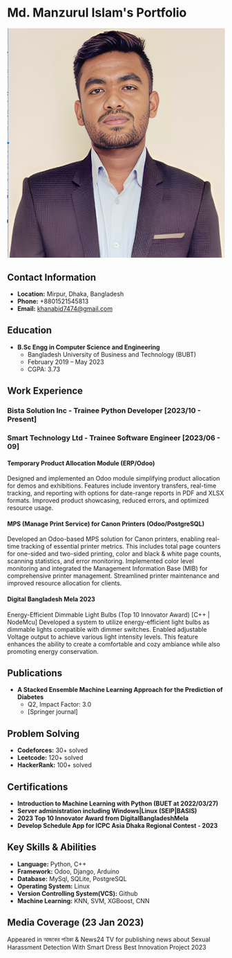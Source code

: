 # Md. Manzurul Islam's Portfolio

![Profile Picture](/assert/me.png)

## Contact Information
- **Location:** Mirpur, Dhaka, Bangladesh
- **Phone:** +8801521545813
- **Email:** khanabid7474@gmail.com

## Education
- **B.Sc Engg in Computer Science and Engineering**
  - Bangladesh University of Business and Technology (BUBT)
  - February 2019 – May 2023
  - CGPA: 3.73

## Work Experience
### Bista Solution Inc - Trainee Python Developer [2023/10 - Present]

### Smart Technology Ltd - Trainee Software Engineer [2023/06 - 09]
#### Temporary Product Allocation Module (ERP/Odoo)
Designed and implemented an Odoo module simplifying product allocation for demos and exhibitions. Features include inventory transfers, real-time tracking, and reporting with options for date-range reports in PDF and XLSX formats. Improved product showcasing, reduced errors, and optimized resource usage.

#### MPS (Manage Print Service) for Canon Printers (Odoo/PostgreSQL)
Developed an Odoo-based MPS solution for Canon printers, enabling real-time tracking of essential printer metrics. This includes total page counters for one-sided and two-sided printing, color and black & white page counts, scanning statistics, and error monitoring. Implemented color level monitoring and integrated the Management Information Base (MIB) for comprehensive printer management. Streamlined printer maintenance and improved resource allocation for clients.

#### Digital Bangladesh Mela 2023
Energy-Efficient Dimmable Light Bulbs (Top 10 Innovator Award) [C++ | NodeMcu]
Developed a system to utilize energy-efficient light bulbs as dimmable lights compatible with dimmer switches. Enabled adjustable Voltage output to achieve various light intensity levels. This feature enhances the ability to create a comfortable and cozy ambiance while also promoting energy conservation.

## Publications
- **A Stacked Ensemble Machine Learning Approach for the Prediction of Diabetes**
  - Q2, Impact Factor: 3.0
  - [Springer journal]

## Problem Solving
- **Codeforces:** 30+ solved
- **Leetcode:** 120+ solved
- **HackerRank:** 100+ solved

## Certifications
- **Introduction to Machine Learning with Python (BUET at 2022/03/27)**
- **Server administration including Windows|Linux (SEIP|BASIS)**
- **2023 Top 10 Innovator Award from DigitalBangladeshMela**
- **Develop Schedule App for ICPC Asia Dhaka Regional Contest - 2023**

## Key Skills & Abilities
- **Language:** Python, C++
- **Framework:** Odoo, Django, Arduino
- **Database:** MySql, SQLite, PostgreSQL
- **Operating System:** Linux
- **Version Controlling System(VCS):** Github
- **Machine Learning:** KNN, SVM, XGBoost, CNN

## Media Coverage (23 Jan 2023)
Appeared in আজকের পত্রিকা & News24 TV for publishing news about Sexual Harassment Detection With Smart Dress Best Innovation Project 2023
